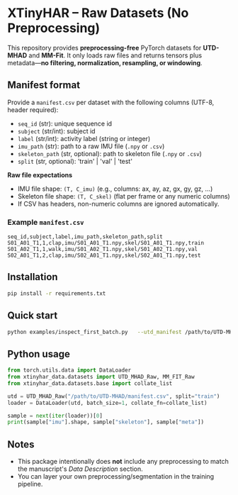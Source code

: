 
# XTinyHAR – Raw Datasets (No Preprocessing)

This repository provides **preprocessing-free** PyTorch datasets for **UTD-MHAD** and **MM-Fit**.
It only loads raw files and returns tensors plus metadata—**no filtering, normalization, resampling, or windowing**.

## Manifest format

Provide a `manifest.csv` per dataset with the following columns (UTF-8, header required):

- `seq_id` (str): unique sequence id
- `subject` (str/int): subject id
- `label` (str/int): activity label (string or integer)
- `imu_path` (str): path to a raw IMU file (`.npy` or `.csv`)
- `skeleton_path` (str, optional): path to skeleton file (`.npy` or `.csv`)
- `split` (str, optional): 'train' | 'val' | 'test'

**Raw file expectations**
- IMU file shape: `(T, C_imu)` (e.g., columns: ax, ay, az, gx, gy, gz, ...)
- Skeleton file shape: `(T, C_skel)` (flat per frame or any numeric columns)
- If CSV has headers, non-numeric columns are ignored automatically.

### Example `manifest.csv`

```
seq_id,subject,label,imu_path,skeleton_path,split
S01_A01_T1,1,clap,imu/S01_A01_T1.npy,skel/S01_A01_T1.npy,train
S01_A02_T1,1,walk,imu/S01_A02_T1.npy,skel/S01_A02_T1.npy,val
S02_A01_T1,2,clap,imu/S02_A01_T1.npy,skel/S02_A01_T1.npy,test
```

## Installation

```bash
pip install -r requirements.txt
```

## Quick start

```bash
python examples/inspect_first_batch.py   --utd_manifest /path/to/UTD-MHAD/manifest.csv   --mmfit_manifest /path/to/MM-Fit/manifest.csv   --split train
```

## Python usage

```python
from torch.utils.data import DataLoader
from xtinyhar_data.datasets import UTD_MHAD_Raw, MM_FIT_Raw
from xtinyhar_data.datasets.base import collate_list

utd = UTD_MHAD_Raw("/path/to/UTD-MHAD/manifest.csv", split="train")
loader = DataLoader(utd, batch_size=1, collate_fn=collate_list)

sample = next(iter(loader))[0]
print(sample["imu"].shape, sample["skeleton"], sample["meta"])
```

## Notes
- This package intentionally does **not** include any preprocessing to match the manuscript's *Data Description* section.
- You can layer your own preprocessing/segmentation in the training pipeline.
